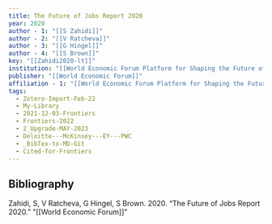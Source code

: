 ```yaml
---
title: The Future of Jobs Report 2020
year: 2020
author - 1: "[[S Zahidi]]"
author - 2: "[[V Ratcheva]]"
author - 3: "[[G Hingel]]"
author - 4: "[[S Brown]]"
key: "[[Zahidi2020-lt]]"
institution: "[[World Economic Forum Platform for Shaping the Future of the New Economy and Society]]"
publisher: "[[World Economic Forum]]"
affiliation - 1: "[[World Economic Forum Platform for Shaping the Future of the New Economy and Society]]"
tags:
  - Zotero-Import-Feb-22
  - My-Library
  - 2021-12-03-Frontiers
  - Frontiers-2022
  - 2_Upgrade-MAY-2023
  - Deloitte---McKinsey---EY---PWC
  - _BibTex-to-MD-Git
  - Cited-for-Frontiers
---
```


## Bibliography
Zahidi, S, V Ratcheva, G Hingel, S Brown. 2020. “The Future of Jobs Report 2020.” "[[World Economic Forum]]"